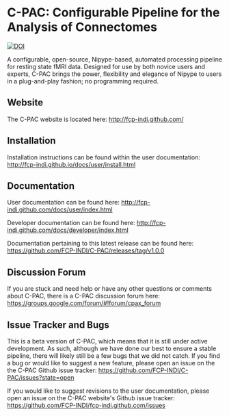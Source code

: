 
C-PAC: Configurable Pipeline for the Analysis of Connectomes
============================================================
[![DOI](https://zenodo.org/badge/DOI/10.5281/zenodo.164638.svg)](https://doi.org/10.5281/zenodo.164638)

A configurable, open-source, Nipype-based, automated processing pipeline for resting state fMRI data. 
Designed for use by both novice users and experts, C-PAC brings the power, flexibility and elegance 
of Nipype to users in a plug-and-play fashion; no programming required.

Website
-------

The C-PAC website is located here:  http://fcp-indi.github.com/

Installation
------------

Installation instructions can be found within the user documentation: http://fcp-indi.github.io/docs/user/install.html

Documentation
-------------

User documentation can be found here: http://fcp-indi.github.com/docs/user/index.html

Developer documentation can be found here: http://fcp-indi.github.com/docs/developer/index.html

Documentation pertaining to this latest release can be found here: https://github.com/FCP-INDI/C-PAC/releases/tag/v1.0.0


Discussion Forum
---------------

If you are stuck and need help or have any other questions or comments about C-PAC, there is a C-PAC discussion forum here: https://groups.google.com/forum/#!forum/cpax_forum

Issue Tracker and Bugs
----------------------

This is a beta version of C-PAC, which means that it is still under active development. As such, although we have done our best to ensure a stable pipeline, there will likely still be a few bugs that we did not catch. If you find a bug or would like to suggest a new feature, please open an issue on the the C-PAC Github issue tracker: https://github.com/FCP-INDI/C-PAC/issues?state=open

If you would like to suggest revisions to the user documentation, please open an issue on the C-PAC website's Github issue tracker: https://github.com/FCP-INDI/fcp-indi.github.com/issues


